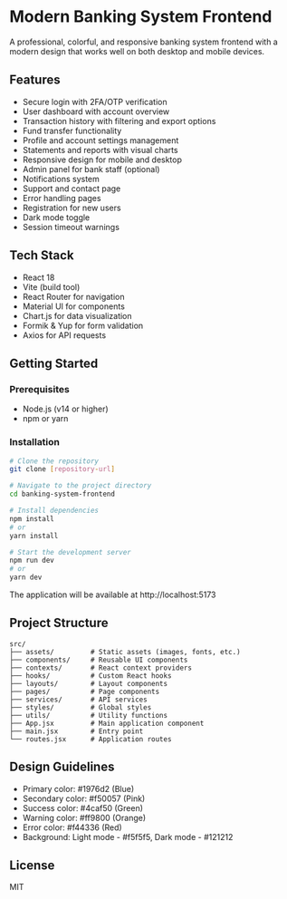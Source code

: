 # Modern Banking System Frontend

A professional, colorful, and responsive banking system frontend with a modern design that works well on both desktop and mobile devices.

## Features

- Secure login with 2FA/OTP verification
- User dashboard with account overview
- Transaction history with filtering and export options
- Fund transfer functionality
- Profile and account settings management
- Statements and reports with visual charts
- Responsive design for mobile and desktop
- Admin panel for bank staff (optional)
- Notifications system
- Support and contact page
- Error handling pages
- Registration for new users
- Dark mode toggle
- Session timeout warnings

## Tech Stack

- React 18
- Vite (build tool)
- React Router for navigation
- Material UI for components
- Chart.js for data visualization
- Formik & Yup for form validation
- Axios for API requests

## Getting Started

### Prerequisites

- Node.js (v14 or higher)
- npm or yarn

### Installation

```bash
# Clone the repository
git clone [repository-url]

# Navigate to the project directory
cd banking-system-frontend

# Install dependencies
npm install
# or
yarn install

# Start the development server
npm run dev
# or
yarn dev
```

The application will be available at http://localhost:5173

## Project Structure

```
src/
├── assets/         # Static assets (images, fonts, etc.)
├── components/     # Reusable UI components
├── contexts/       # React context providers
├── hooks/          # Custom React hooks
├── layouts/        # Layout components
├── pages/          # Page components
├── services/       # API services
├── styles/         # Global styles
├── utils/          # Utility functions
├── App.jsx         # Main application component
├── main.jsx        # Entry point
└── routes.jsx      # Application routes
```

## Design Guidelines

- Primary color: #1976d2 (Blue)
- Secondary color: #f50057 (Pink)
- Success color: #4caf50 (Green)
- Warning color: #ff9800 (Orange)
- Error color: #f44336 (Red)
- Background: Light mode - #f5f5f5, Dark mode - #121212

## License

MIT